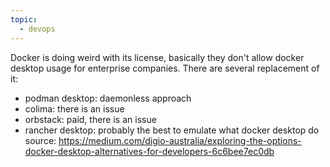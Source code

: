 ```yaml
---
topic:
  - devops
---
```

Docker is doing weird with its license, basically they don't allow docker desktop usage for enterprise companies. There are several replacement of it:
- podman desktop: daemonless approach
- colima: there is an issue
- orbstack: paid, there is an issue
- rancher desktop: probably the best to emulate what docker desktop do
source: https://medium.com/digio-australia/exploring-the-options-docker-desktop-alternatives-for-developers-6c6bee7ec0db